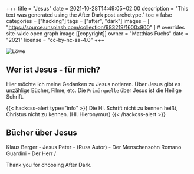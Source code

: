 +++
title = "Jesus"
date = 2021-10-28T14:49:05+02:00
description = "This text was generated using the After Dark post archetype."
toc = false
categories = ["hacking"]
tags = ["after", "dark"]
images = [
  "https://source.unsplash.com/collection/983219/1600x900"
] # overrides site-wide open graph image
[[copyright]]
  owner = "Matthias Fuchs"
  date = "2021"
  license = "cc-by-nc-sa-4.0"
+++

![Löwe](/christ_ikone.jpg)

## Wer ist Jesus - für mich?
Hier möchte ich meine Gedanken zu Jesus notieren. Über Jesus gibt es unzählige Bücher, Filme, etc. Die `Primärquelle` über Jesus ist die Heilige Schrift. 

{{< hackcss-alert type="info" >}}
Die Hl. Schrift nicht zu kennen heißt, Christus nicht zu kennen. (Hl. Hieronymus)
{{< /hackcss-alert >}}

## Bücher über Jesus
Klaus Berger - Jesus
Peter  - 
(Russ Autor) - Der Menschensohn
Romano Guardini - Der Herr / 


Thank you for choosing After Dark.
